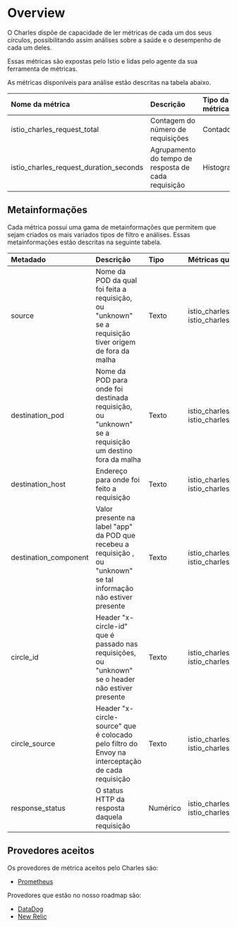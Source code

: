 # Overview

O Charles dispõe de capacidade de ler métricas de cada um dos seus círculos, possibilitando assim análises sobre a saúde e o desempenho de cada um deles.

Essas métricas são expostas pelo Istio e lidas pelo agente da sua ferramenta de métricas.

As métricas disponíveis para análise estão descritas na tabela abaixo.

| Nome da métrica | Descrição | Tipo da métrica |
| :--- | :--- | :--- |
| istio\_charles\_request\_total | Contagem do número de requisições | Contador |
| istio\_charles\_request\_duration\_seconds | Agrupamento do tempo de resposta de cada requisição | Histograma |

## Metainformações

Cada métrica possui uma gama de metainformações que permitem que sejam criados os mais variados tipos de filtro e análises. Essas metainformações estão descritas na seguinte tabela.

| Metadado | Descrição | Tipo | Métricas que estão presentes |
| :--- | :--- | :--- | :--- |
| source | Nome da POD da qual foi feita a requisição, ou "unknown" se a requisição tiver origem de fora da malha | Texto | istio\_charles\_request\_total, istio\_charles\_request\_duration\_seconds |
| destination\_pod | Nome da POD para onde foi destinada requisição, ou "unknown" se a requisição um destino fora da malha | Texto | istio\_charles\_request\_total, istio\_charles\_request\_duration\_seconds |
| destination\_host | Endereço para onde foi feito a requisição | Texto | istio\_charles\_request\_total, istio\_charles\_request\_duration\_seconds |
| destination\_component | Valor presente na label "app" da POD que recebeu a requisição , ou "unknown" se tal informação não estiver presente | Texto | istio\_charles\_request\_total, istio\_charles\_request\_duration\_seconds |
| circle\_id | Header "x-circle-id" que é passado nas requisições, ou "unknown" se o header não estiver presente | Texto | istio\_charles\_request\_total, istio\_charles\_request\_duration\_seconds |
| circle\_source | Header "x-circle-source" que é colocado pelo filtro do Envoy na interceptação de cada requisição | Texto | istio\_charles\_request\_total, istio\_charles\_request\_duration\_seconds |
| response\_status | O status HTTP da resposta daquela requisição | Numérico | istio\_charles\_request\_total, istio\_charles\_request\_duration\_seconds |

## Provedores aceitos

Os provedores de métrica aceitos pelo Charles são:

* [Prometheus](https://prometheus.io/)

Provedores que estão no nosso roadmap são:

* [DataDog](https://www.datadoghq.com/)
* [New Relic](https://newrelic.com/)



